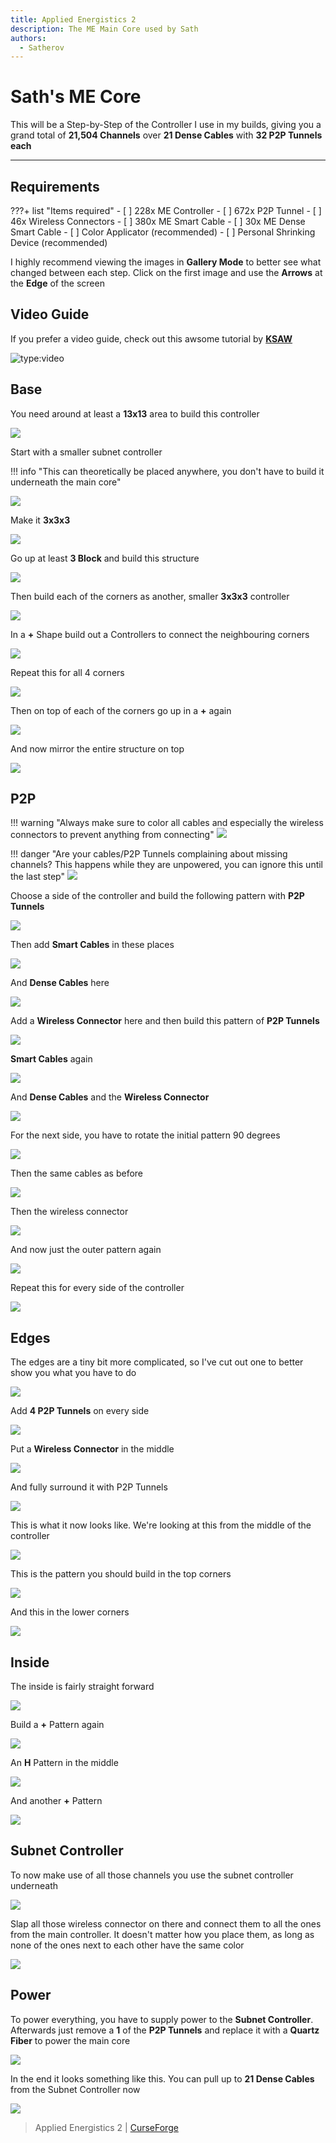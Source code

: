 ```yaml
---
title: Applied Energistics 2
description: The ME Main Core used by Sath
authors:
  - Satherov
---
```


# Sath's ME Core

This will be a Step-by-Step of the Controller I use in my builds, giving you a grand total of **21,504 Channels** over **21 Dense Cables** with **32 P2P Tunnels each**

---

## Requirements

???+ list "Items required"
    - [ ] 228x ME Controller
    - [ ] 672x P2P Tunnel
    - [ ] 46x Wireless Connectors
    - [ ] 380x ME Smart Cable
    - [ ] 30x ME Dense Smart Cable
    - [ ] Color Applicator (recommended)
    - [ ] Personal Shrinking Device (recommended)

I highly recommend viewing the images in **Gallery Mode** to better see what changed between each step. Click on the first image and use the **Arrows** at the **Edge** of the screen

## Video Guide

If you prefer a video guide, check out this awsome tutorial by **[KSAW](https://www.youtube.com/@KSAW00)**

![type:video](https://www.youtube.com/embed/c_XG-N3TYJc?si=XERDqhCo0xiBhZqs)

## Base

You need around at least a **13x13** area to build this controller

![](img/controller/base0.png)

Start with a smaller subnet controller

!!! info "This can theoretically be placed anywhere, you don't have to build it underneath the main core"

![](img/controller/base1.png)

Make it **3x3x3**

![](img/controller/base2.png)

Go up at least **3 Block** and build this structure

![](img/controller/base3.png)

Then build each of the corners as another, smaller **3x3x3** controller

![](img/controller/base4.png)

In a **+** Shape build out a Controllers to connect the neighbouring corners

![](img/controller/base5.png)

Repeat this for all 4 corners

![](img/controller/base6.png)

Then on top of each of the corners go up in a **+** again

![](img/controller/base7.png)

And now mirror the entire structure on top

![](img/controller/base8.png)

## P2P

!!! warning "Always make sure to color all cables and especially the wireless connectors to prevent anything from connecting"
    ![](img/controller/connector.png)

!!! danger "Are your cables/P2P Tunnels complaining about missing channels? This happens while they are unpowered, you can ignore this until the last step"
    ![](img/controller/missing-channels.png)

Choose a side of the controller and build the following pattern with **P2P Tunnels**

![](img/controller/p2p0.png)

Then add **Smart Cables** in these places

![](img/controller/p2p1.png)

And **Dense Cables** here

![](img/controller/p2p2.png)

Add a **Wireless Connector** here and then build this pattern of **P2P Tunnels**

![](img/controller/p2p3.png)

**Smart Cables** again

![](img/controller/p2p4.png)

And **Dense Cables** and the **Wireless Connector**

![](img/controller/p2p5.png)

For the next side, you have to rotate the initial pattern 90 degrees

![](img/controller/p2p6.png)

Then the same cables as before

![](img/controller/p2p7.png)

Then the wireless connector

![](img/controller/p2p8.png)

And now just the outer pattern again

![](img/controller/p2p9.png)

Repeat this for every side of the controller

![](img/controller/p2p10.png)

## Edges

The edges are a tiny bit more complicated, so I've cut out one to better show you what you have to do

![](img/controller/edge0.png)

Add **4 P2P Tunnels** on every side

![](img/controller/edge1.png)

Put a **Wireless Connector** in the middle

![](img/controller/edge2.png)

And fully surround it with P2P Tunnels

![](img/controller/edge3.png)

This is what it now looks like. We're looking at this from the middle of the controller

![](img/controller/edge4.png)

This is the pattern you should build in the top corners

![](img/controller/edge5.png)

And this in the lower corners

![](img/controller/edge6.png)

## Inside

The inside is fairly straight forward

![](img/controller/inside0.png)

Build a **+** Pattern again

![](img/controller/inside1.png)

An **H** Pattern in the middle

![](img/controller/inside2.png)

And another **+** Pattern

![](img/controller/inside3.png)

## Subnet Controller

To now make use of all those channels you use the subnet controller underneath

![](img/controller/subnet0.png)

Slap all those wireless connector on there and connect them to all the ones from the main controller.
It doesn't matter how you place them, as long as none of the ones next to each other have the same color

![](img/controller/subnet1.png)

## Power

To power everything, you have to supply power to the **Subnet Controller**.
Afterwards just remove a **1** of the **P2P Tunnels** and replace it with a **Quartz Fiber** to power the main core

![](img/controller/power.png)

In the end it looks something like this. You can pull up to **21 Dense Cables** from the Subnet Controller now

![](img/controller/finish.png)

> Applied Energistics 2 | [CurseForge](https://legacy.curseforge.com/minecraft/mc-mods/applied-energistics-2)
